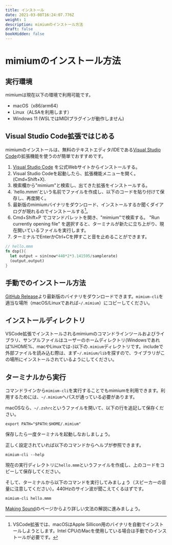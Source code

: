 ```yaml
---
title: インストール
date: 2021-03-08T16:24:07.776Z
weight: 1
description: mimiumのインストール方法
draft: false
bookHidden: false
---
```


# mimiumのインストール方法

## 実行環境

mimiumは現在以下の環境で利用可能です。

- macOS（x86/arm64）
- Linux（ALSAを利用します）
- Windows 11 (WSLではMIDIプラグインが動作しません)

## Visual Studio Code拡張ではじめる

mimiumのインストールは、無料のテキストエディタ/IDEである[Visual Studio Code](https://code.visualstudio.com/)の拡張機能を使うのが簡単でおすすめです。

1. [Visual Studio Code](https://code.visualstudio.com/) を公式Webサイトからインストールする。 
2. Visual Studio Codeを起動したら、拡張機能メニューを開く。 (Cmd+Shift+X).
3. 検索欄から"mimium"と検索し、出てきた拡張をインストールする。
4. `hello.mmm'という名前でファイルを作成し、以下のコードを貼り付けて保存し、再度開く。
5. 最新版のmimiumバイナリをダウンロード、インストールするか聞くダイアログが現れるのでインストールする[^macOS]。
6. Cmd+Shift+P でコマンドパレットを開き、"mimium"で検索する。 "Run currently opening file" を選択すると、ターミナルが新たに立ち上がり、現在開いているファイルを実行します。
7. ターミナルでEnterかCtrl+Cを押すこと音を止めることができます。

[^macOS]: VSCode拡張では、macOSはApple Sillicon用のバイナリを自動でインストールしようとします。Intel CPUのMacを使用している場合は手動でのインストールが必要です。


```rust
// hello.mmm
fn dsp(){
  let output = sin(now*440*2*3.141595/samplerate)
  (output,output)
}
```

## 手動でのインストール方法

[GitHub Release](https://github.com/tomoyanonymous/mimium-rs/releases)より最新版のバイナリをダウンロードできます。`mimium-cli`を適当な場所（macOS/Linuxであれば`~/.mimium`）にコピーしてください。

## インストールディレクトリ

VSCode拡張でインストールされるmimiumのコマンドラインツールおよびライブラリ、サンプルファイルはユーザーのホームディレクトリ(Windowsであれば%HOME%、macやLinuxでは`~`)以下の`.mimium`ディレクトリです。includeで外部ファイルを読み込む際は、まず`~/.mimium/lib`を探すので、ライブラリがこの場所にインストールされているようにしてください。


## ターミナルから実行

コマンドラインから`mimium-cli`を実行することでもmimiumを利用できます。利用するためには、`~/.mimium`へパスが通っている必要があります。

macOSなら、`~/.zshrc`というファイルを開いて、以下の行を追記して保存ください。

```
export PATH="$PATH:$HOME/.mimium"
```

保存したら一度ターミナルを起動しなおしましょう。


正しく設定されていれば以下のコマンドからヘルプが参照できます。

```
mimium-cli --help
```

現在の実行ディレクトリに`hello.mmm`というファイルを作成し、上のコードをコピーして保存してください。

そして、ターミナルから以下のコマンドを実行してみましょう（スピーカーの音量に注意してください）。440Hzのサイン波が聞こえてくるはずです。

```
mimium-cli hello.mmm
```

[Making Sound](./makingsound)のページからより詳しい文法の解説に進みましょう。